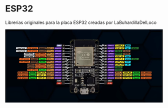 # ESP32

Librerias originales para la placa ESP32 creadas por LaBuhardillaDelLoco


<img src="esp32.png" />
